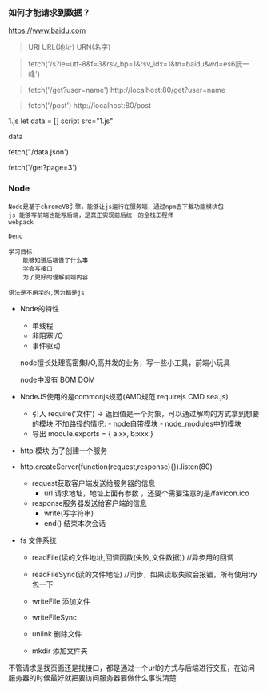 ### 如何才能请求到数据？

https://www.baidu.com

> URI URL(地址) URN(名字)

> fetch('/s?ie=utf-8&f=3&rsv_bp=1&rsv_idx=1&tn=baidu&wd=es6阮一峰')

> fetch('/get?user=name')   http://localhost:80/get?user=name   

> fetch('/post')  http://localhost:80/post

1.js
let data = []
script src="1.js"

data

fetch('./data.json')

fetch('/get?page=3')

### Node
    Node是基于chromeV8引擎，能够让js运行在服务端，通过npm去下载功能模块包
    js 能够写前端也能写后端，是真正实现前后统一的全栈工程师
    webpack

    Deno

    学习目标:
        能够知道后端做了什么事
        学会写接口
        为了更好的理解前端内容

    语法是不用学的,因为都是js

+ Node的特性
    - 单线程
    - 非阻塞I/O
    - 事件驱动

    node擅长处理高密集I/O,高并发的业务，写一些小工具，前端小玩具

    node中没有 BOM DOM


+ NodeJS使用的是commonjs规范(AMD规范 requirejs  CMD sea.js)
    - 引入
        require('文件') -> 返回值是一个对象，可以通过解构的方式拿到想要的模块
        不加路径的情况:
            - node自带模块
            - node_modules中的模块
    - 导出
        module.exports = {
            a:xx,
            b:xxx
        }

- http 模块 为了创建一个服务
- http.createServer(function(request,response){}).listen(80)
    - request获取客户端发送给服务器的信息
        - url 请求地址，地址上面有参数 ，还要个需要注意的是/favicon.ico
    - response服务器发送给客户端的信息
        - write(写字符串)
        - end() 结束本次会话

- fs 文件系统
    - readFile(读的文件地址,回调函数(失败,文件数据))  //异步用的回调
    - readFileSync(读的文件地址) //同步，如果读取失败会报错，所有使用try包一下

    - writeFile   添加文件
    - writeFileSync

    - unlink  删除文件
    - mkdir 添加文件夹


不管请求是找页面还是找接口，都是通过一个url的方式与后端进行交互，在访问服务器的时候最好就把要访问服务器要做什么事说清楚

<!-- open('post','/post?user=123') -->









    




    